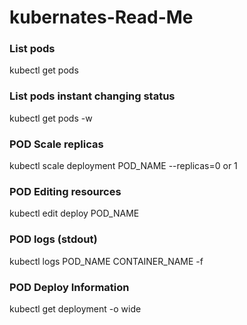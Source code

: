 # kubernates-Read-Me

### List pods 
kubectl get pods

### List pods instant changing status
kubectl get pods -w

### POD Scale replicas
kubectl scale deployment POD_NAME --replicas=0    or 1

### POD Editing resources 
kubectl edit deploy POD_NAME

### POD logs (stdout)
kubectl logs POD_NAME CONTAINER_NAME -f                                 

### POD Deploy Information
kubectl get deployment -o wide                                
